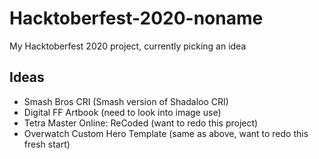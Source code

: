 # Hacktoberfest-2020-noname
My Hacktoberfest 2020 project, currently picking an idea

## Ideas

* Smash Bros CRI (Smash version of Shadaloo CRI)
* Digital FF Artbook (need to look into image use)
* Tetra Master Online: ReCoded (want to redo this project)
* Overwatch Custom Hero Template (same as above, want to redo this fresh start)
